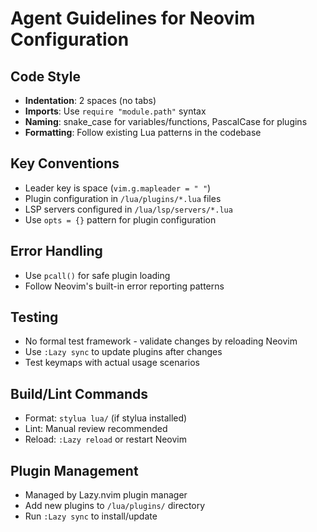 # Agent Guidelines for Neovim Configuration

## Code Style
- **Indentation**: 2 spaces (no tabs)
- **Imports**: Use `require "module.path"` syntax
- **Naming**: snake_case for variables/functions, PascalCase for plugins
- **Formatting**: Follow existing Lua patterns in the codebase

## Key Conventions
- Leader key is space (`vim.g.mapleader = " "`)
- Plugin configuration in `/lua/plugins/*.lua` files
- LSP servers configured in `/lua/lsp/servers/*.lua`
- Use `opts = {}` pattern for plugin configuration

## Error Handling
- Use `pcall()` for safe plugin loading
- Follow Neovim's built-in error reporting patterns

## Testing
- No formal test framework - validate changes by reloading Neovim
- Use `:Lazy sync` to update plugins after changes
- Test keymaps with actual usage scenarios

## Build/Lint Commands
- Format: `stylua lua/` (if stylua installed)
- Lint: Manual review recommended
- Reload: `:Lazy reload` or restart Neovim

## Plugin Management
- Managed by Lazy.nvim plugin manager
- Add new plugins to `/lua/plugins/` directory
- Run `:Lazy sync` to install/update
